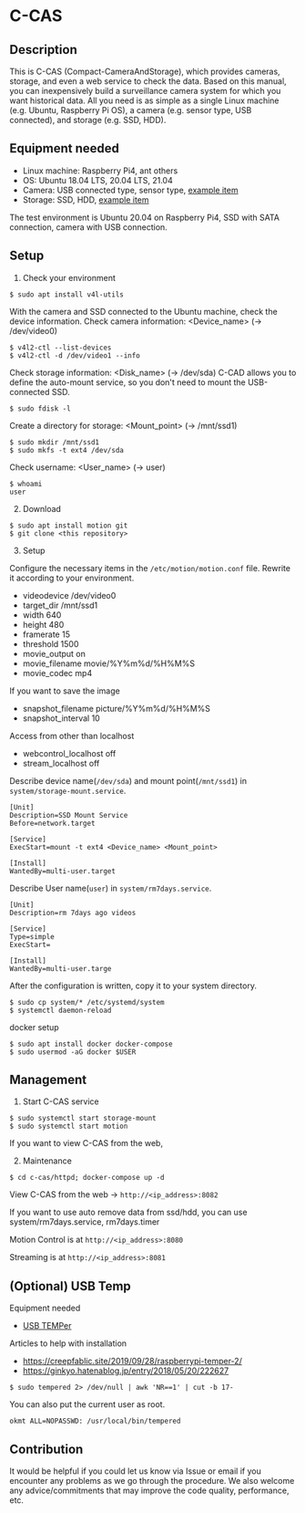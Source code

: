 # C-CAS

## Description

This is C-CAS (Compact-CameraAndStorage), which provides cameras, storage, and even a web service to check the data. Based on this manual, you can inexpensively build a surveillance camera system for which you want historical data. All you need is as simple as a single Linux machine (e.g. Ubuntu, Raspberry Pi OS), a camera (e.g. sensor type, USB connected), and storage (e.g. SSD, HDD).

## Equipment needed

- Linux machine: Raspberry Pi4, ant others
- OS: Ubuntu 18.04 LTS, 20.04 LTS, 21.04
- Camera: USB connected type, sensor type, [example item](https://www.amazon.co.jp/gp/product/B08QYZ91D2)
- Storage: SSD, HDD, [example item](https://www.amazon.co.jp/dp/B07JG8NN8R)

The test environment is Ubuntu 20.04 on Raspberry Pi4, SSD with SATA connection, camera with USB connection.

## Setup

1. Check your environment

```
$ sudo apt install v4l-utils
```

With the camera and SSD connected to the Ubuntu machine, check the device information.
Check camera information: \<Device_name\> (-> /dev/video0)

```
$ v4l2-ctl --list-devices
$ v4l2-ctl -d /dev/video1 --info
```

Check storage information: \<Disk_name\> (-> /dev/sda)
C-CAD allows you to define the auto-mount service, so you don't need to mount the USB-connected SSD.

```
$ sudo fdisk -l
```

Create a directory for storage: \<Mount_point\> (-> /mnt/ssd1)

```
$ sudo mkdir /mnt/ssd1
$ sudo mkfs -t ext4 /dev/sda
```

Check username: \<User_name\> (-> user)

```
$ whoami
user
```

2. Download

```
$ sudo apt install motion git
$ git clone <this repository>
```

3. Setup

Configure the necessary items in the `/etc/motion/motion.conf` file. Rewrite it according to your environment.

- videodevice /dev/video0
- target_dir /mnt/ssd1
- width 640
- height 480
- framerate 15
- threshold 1500
- movie_output on
- movie_filename movie/%Y%m%d/%H%M%S
- movie_codec mp4

If you want to save the image
- snapshot_filename picture/%Y%m%d/%H%M%S
- snapshot_interval 10

Access from other than localhost
- webcontrol_localhost off
- stream_localhost off

Describe device name(`/dev/sda`) and mount point(`/mnt/ssd1`) in `system/storage-mount.service`.

```
[Unit]
Description=SSD Mount Service
Before=network.target

[Service]
ExecStart=mount -t ext4 <Device_name> <Mount_point>

[Install]
WantedBy=multi-user.target
```

Describe User name(`user`) in `system/rm7days.service`.

```
[Unit]
Description=rm 7days ago videos

[Service]
Type=simple
ExecStart=

[Install]
WantedBy=multi-user.targe
```

After the configuration is written, copy it to your system directory.

```
$ sudo cp system/* /etc/systemd/system
$ systemctl daemon-reload
```

docker setup

```
$ sudo apt install docker docker-compose
$ sudo usermod -aG docker $USER
```

## Management

1. Start C-CAS service

```
$ sudo systemctl start storage-mount
$ sudo systemctl start motion
```

If you want to view C-CAS from the web,


2. Maintenance

```
$ cd c-cas/httpd; docker-compose up -d
```

View C-CAS from the web -> `http://<ip_address>:8082`

If you want to use auto remove data from ssd/hdd,
you can use system/rm7days.service, rm7days.timer

Motion Control is at `http://<ip_address>:8080`

Streaming is at `http://<ip_address>:8081`

## (Optional) USB Temp 

Equipment needed
- [USB TEMPer](https://www.amazon.co.jp/gp/product/B004FI1570)

Articles to help with installation
- https://creepfablic.site/2019/09/28/raspberrypi-temper-2/
- https://ginkyo.hatenablog.jp/entry/2018/05/20/222627

```
$ sudo tempered 2> /dev/null | awk 'NR==1' | cut -b 17-
```

You can also put the current user as root.

```
okmt ALL=NOPASSWD: /usr/local/bin/tempered
```

## Contribution

It would be helpful if you could let us know via Issue or email if you encounter any problems as we go through the procedure.
We also welcome any advice/commitments that may improve the code quality, performance, etc.
